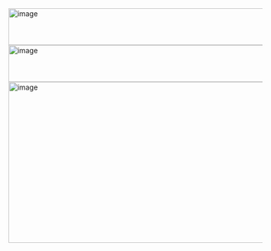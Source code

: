<img width="563" height="73" alt="image" src="https://github.com/user-attachments/assets/1844d542-c06a-441c-b907-7c8d8b7a2977" /> 

<img width="563" height="73" alt="image" src="https://github.com/user-attachments/assets/80e7fb06-14c0-4e9d-8f97-9a968788d4d6" />
<img width="1210" height="319" alt="image" src="https://github.com/user-attachments/assets/5989aece-4303-4e5c-a63a-b7cfac65e262" />
